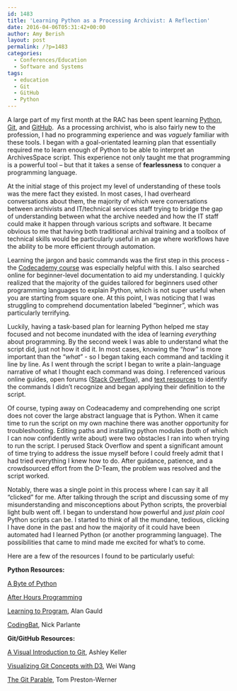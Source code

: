 ```yaml
---
id: 1483
title: 'Learning Python as a Processing Archivist: A Reflection'
date: 2016-04-06T05:31:42+00:00
author: Amy Berish
layout: post
permalink: /?p=1483
categories:
  - Conferences/Education
  - Software and Systems
tags:
  - education
  - Git
  - GitHub
  - Python
---
```

A large part of my first month at the RAC has been spent learning [Python](https://www.python.org/), [Git](https://git-scm.com/), and [GitHub](https://github.com/).  As a processing archivist, who is also fairly new to the profession, I had no programming experience and was _vaguely_ familiar with these tools. I began with a goal-orientated learning plan that essentially required me to learn enough of Python to be able to interpret an ArchivesSpace script. This experience not only taught me that programming is a powerful tool – but that it takes a sense of **fearlessness** to conquer a programming language.

<!--more-->

At the initial stage of this project my level of understanding of these tools was the mere fact they existed. In most cases, I had overheard conversations about them, the majority of which were conversations between archivists and IT/technical services staff trying to bridge the gap of understanding between what the archive needed and how the IT staff could make it happen through various scripts and software. It became obvious to me that having both traditional archival training and a toolbox of technical skills would be particularly useful in an age where workflows have the ability to be more efficient through automation.

Learning the jargon and basic commands was the first step in this process - the [Codecademy course](https://www.codecademy.com/learn/python) was especially helpful with this. I also searched online for beginner-level documentation to aid my understanding. I quickly realized that the majority of the guides tailored for beginners used other programming languages to explain Python, which is not super useful when you are starting from square one. At this point, I was noticing that I was struggling to comprehend documentation labeled “beginner”, which was particularly terrifying.

Luckily, having a task-based plan for learning Python helped me stay focused and not become inundated with the idea of learning _everything_ about programming. By the second week I was able to understand what the script did, just not how it did it. In most cases, knowing the “_how”_ is more important than the “_what_” - so I began taking each command and tackling it line by line. As I went through the script I began to write a plain-language narrative of what I thought each command was doing. I referenced various online guides, open forums ([Stack Overflow](http://stackoverflow.com/questions/tagged/python)), and [text resources](https://automatetheboringstuff.com/) to identify the commands I didn’t recognize and began applying their definition to the script.

Of course, typing away on Codeacademy and comprehending one script does not cover the large abstract language that is Python. When it came time to run the script on my own machine there was another opportunity for troubleshooting. Editing paths and installing python modules (both of which I can now confidently write about) were two obstacles I ran into when trying to run the script. I perused Stack Overflow and spent a significant amount of time trying to address the issue myself before I could freely admit that I had tried everything I knew how to do. After guidance, patience, and a crowdsourced effort from the D-Team, the problem was resolved and the script worked.

Notably, there was a single point in this process where I can say it all “clicked” for me. After talking through the script and discussing some of my misunderstanding and misconceptions about Python scripts, the proverbial light bulb went off. I began to understand how powerful and _just plain cool_ Python scripts can be. I started to think of all the mundane, tedious, clicking I have done in the past and how the majority of it could have been automated had I learned Python (or another programming language). The possibilities that came to mind made me excited for what’s to come.

Here are a few of the resources I found to be particularly useful:

**Python Resources:**

[A Byte of Python](http://python.swaroopch.com/index.html)

[After Hours Programming](http://www.afterhoursprogramming.com/tutorial/Python/Overview/)

[Learning to Program](http://www.alan-g.me.uk/l2p/index.htm), Alan Gauld

[CodingBat](http://codingbat.com/python), Nick Parlante

**Git/GitHub Resources:**

[A Visual Introduction to Git](https://medium.com/@ashk3l/a-visual-introduction-to-git-9fdca5d3b43a#.nbmqrny9v), Ashley Keller

[Visualizing Git Concepts with D3](http://onlywei.github.io/explain-git-with-d3/#merge), Wei Wang

[The Git Parable](http://tom.preston-werner.com/2009/05/19/the-git-parable.html), Tom Preston-Werner

&nbsp;
